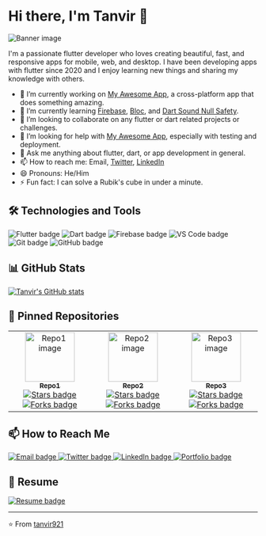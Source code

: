 # Hi there, I'm Tanvir 👋

<img src="[banner.png](https://cdn.dribbble.com/users/1732368/screenshots/17034874/media/ccd3685eddcc7b62452e37ce1d508bb1.gif)" alt="Banner image">

I'm a passionate flutter developer who loves creating beautiful, fast, and responsive apps for mobile, web, and desktop. I have been developing apps with flutter since 2020 and I enjoy learning new things and sharing my knowledge with others.

- 🔭 I’m currently working on [My Awesome App](https://camo.githubusercontent.com/8ca355b5c8a6df04ea30294e513b38128c214075013df41d95609ccd1a745c91/68747470733a2f2f73746f726167652e676f6f676c65617069732e636f6d2f636d732d73746f726167652d6275636b65742f36653139666565366234376233366361363133662e706e67), a cross-platform app that does something amazing.
- 🌱 I’m currently learning [Firebase](https://storage.googleapis.com/cms-storage-bucket/6e19fee6b47b36ca613f.png), [Bloc](https://camo.githubusercontent.com/28924a8cf399c489a5debfdd9e1f50fd4f936faf7defd401a4dcf8c3f5f19008/68747470733a2f2f73746f726167652e676f6f676c65617069732e636f6d2f636d732d73746f726167652d6275636b65742f63383233653533623361316137623064333661392e706e67), and [Dart Sound Null Safety](https://storage.googleapis.com/cms-storage-bucket/c823e53b3a1a7b0d36a9.png).
- 👯 I’m looking to collaborate on any flutter or dart related projects or challenges.
- 🤔 I’m looking for help with [My Awesome App](https://camo.githubusercontent.com/8ca355b5c8a6df04ea30294e513b38128c214075013df41d95609ccd1a745c91/68747470733a2f2f73746f726167652e676f6f676c65617069732e636f6d2f636d732d73746f726167652d6275636b65742f36653139666565366234376233366361363133662e706e67), especially with testing and deployment.
- 💬 Ask me anything about flutter, dart, or app development in general.
- 📫 How to reach me: Email, [Twitter](https://flutter-dashboard.appspot.com/), [LinkedIn](https://camo.githubusercontent.com/1624f895e3d2fb86cfafd3fea6333c51339dd84e13c4c8e002ffbad01f96dcdc/68747470733a2f2f666c75747465722d64617368626f6172642e61707073706f742e636f6d2f6170692f7075626c69632f6275696c642d7374617475732d62616467653f7265706f3d666c7574746572)
- 😄 Pronouns: He/Him
- ⚡ Fun fact: I can solve a Rubik's cube in under a minute.

## 🛠️ Technologies and Tools

<p>
<img src="https://img.shields.io/badge/Flutter-02569B?style=flat-square&logo=flutter&logoColor=white" alt="Flutter badge">
<img src="https://img.shields.io/badge/Dart-0175C2?style=flat-square&logo=dart&logoColor=white" alt="Dart badge">
<img src="https://img.shields.io/badge/Firebase-FFCA28?style=flat-square&logo=firebase&logoColor=black" alt="Firebase badge">
<img src="https://img.shields.io/badge/VS_Code-007ACC?style=flat-square&logo=visual-studio-code&logoColor=white" alt="VS Code badge">
<img src="https://img.shields.io/badge/Git-F05032?style=flat-square&logo=git&logoColor=white" alt="Git badge">
<img src="https://img.shields.io/badge/GitHub-181717?style=flat-square&logo=github&logoColor=white" alt="GitHub badge">
</p>

## 📊 GitHub Stats

[![Tanvir's GitHub stats](https://flutter-dashboard.appspot.com/api/public/build-status-badge?repo=flutter)](https://github.com/flutter/flutter/wiki/Chat)

## 📌 Pinned Repositories

<table>
  <tr>
    <td align="center">
      <a href="^19^">
        <img src="repo1.png" width="100px;" alt="Repo1 image"/>
        <br />
        <sub><b>Repo1</b></sub>
      </a>
      <br />
      <a href="^20^">
        <img src="https://img.shields.io/github/stars/tanvir921/repo1?style=social" alt="Stars badge"/>
      </a>
      <a href="^21^">
        <img src="https://img.shields.io/github/forks/tanvir921/repo1?style=social" alt="Forks badge"/>
      </a>
    </td>
    <td align="center">
      <a href="^22^">
        <img src="repo2.png" width="100px;" alt="Repo2 image"/>
        <br />
        <sub><b>Repo2</b></sub>
      </a>
      <br />
      <a href="^23^">
        <img src="https://img.shields.io/github/stars/tanvir921/repo2?style=social" alt="Stars badge"/>
      </a>
      <a href="^24^">
        <img src="https://img.shields.io/github/forks/tanvir921/repo2?style=social" alt="Forks badge"/>
      </a>
    </td>
    <td align="center">
      <a href="^25^">
        <img src="repo3.png" width="100px;" alt="Repo3 image"/>
        <br />
        <sub><b>Repo3</b></sub>
      </a>
      <br />
      <a href="^26^">
        <img src="https://img.shields.io/github/stars/tanvir921/repo3?style=social" alt="Stars badge"/>
      </a>
      <a href="^27^">
        <img src="https://img.shields.io/github/forks/tanvir921/repo3?style=social" alt="Forks badge"/>
      </a>
    </td>
  </tr>
</table>

## 📫 How to Reach Me

<p>
<a href="^28^" target="_blank">
  <img src="https://img.shields.io/badge/Email-D14836?style=flat-square&logo=gmail&logoColor=white" alt="Email badge"/>
</a>
<a href="^15^" target="_blank">
  <img src="https://img.shields.io/twitter/follow/tanvir921?style=social" alt="Twitter badge"/>
</a>
<a href="^16^" target="_blank">
  <img src="https://img.shields.io/badge/LinkedIn-0077B5?style=flat-square&logo=linkedin&logoColor=white" alt="LinkedIn badge"/>
</a>
<a href="^29^" target="_blank">
  <img src="https://img.shields.io/badge/Portfolio-FF7139?style=flat-square&logo=firefox-browser&logoColor=white" alt="Portfolio badge"/>
</a>
</p>

## 📄 Resume

<a href="^30^" target="https://drive.google.com/file/d/1Zp5PkVjrLDgT4GsJR0oNTVsA-Zy6IGBS/view?usp=drive_link">
  <img src="https://img.shields.io/badge/Resume-9B9B9B?style=flat-square&logo=read-the-docs&logoColor=white" alt="Resume badge"/>
</a>

---

⭐️ From [tanvir921](https://camo.githubusercontent.com/de18ae95b180483ec54fa6dc5e6ddbeefca36da5ef2badbd25235a2c1945bba5/68747470733a2f2f6170692e736563757269747973636f726563617264732e6465762f70726f6a656374732f6769746875622e636f6d2f666c75747465722f666c75747465722f6261646765)
